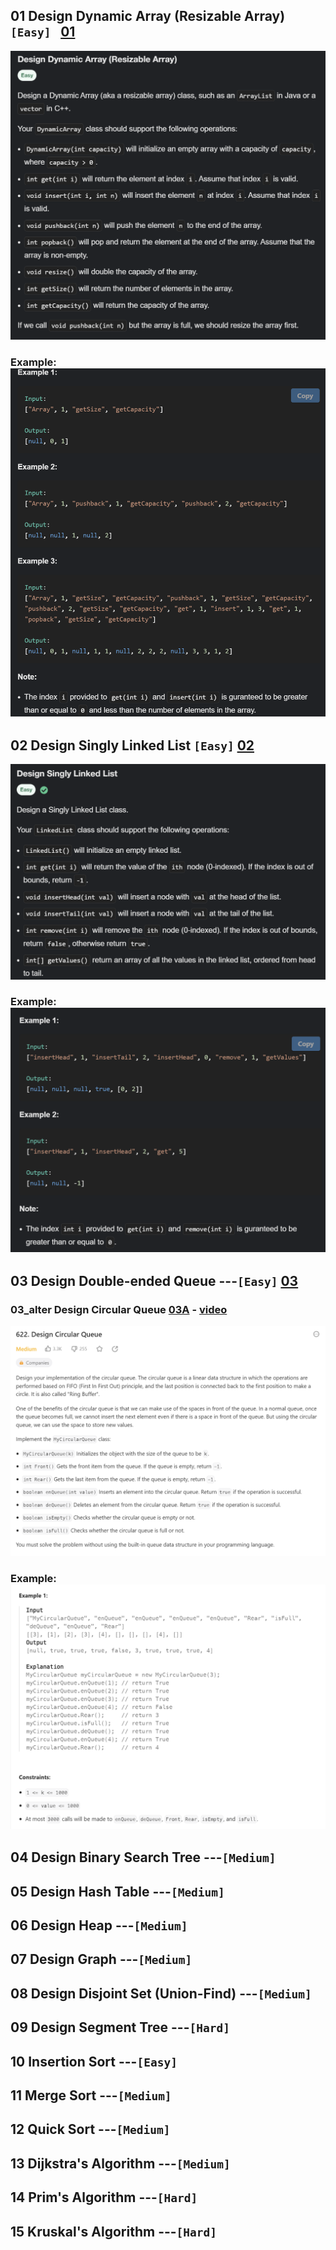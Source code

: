 ## 01 Design Dynamic Array (Resizable Array)  `[Easy] `     [01](01.py)
![](01.PNG)
### Example:    ![](01_2.PNG)


## 02 Design Singly Linked List   `[Easy]`  [02](02.py)
![](02.PNG)
### Example:    ![](02_2.PNG)

## 03 Design Double-ended Queue ---`[Easy]` [03](03.md)
### 03_alter Design Circular Queue  [03A](03_alter.py) - [video](https://www.youtube.com/watch?v=aBbsfn863oA)
![](03.PNG)
### Example:    ![](03_2.PNG)

## 04 Design Binary Search Tree ---`[Medium]`

## 05 Design Hash Table ---`[Medium]`

## 06 Design Heap ---`[Medium]`  

## 07 Design Graph ---`[Medium]`  

## 08 Design Disjoint Set (Union-Find) ---`[Medium]`     

## 09 Design Segment Tree ---`[Hard]`    

## 10 Insertion Sort ---`[Easy]`

## 11 Merge Sort ---`[Medium]`     

## 12 Quick Sort ---`[Medium]`     

## 13 Dijkstra's Algorithm ---`[Medium]`   

## 14 Prim's Algorithm ---`[Hard]`   

## 15 Kruskal's Algorithm ---`[Hard] `   

